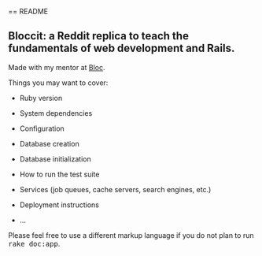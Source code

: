 == README

## Bloccit: a Reddit replica to teach the fundamentals of web development and Rails.
 
 Made with my mentor at [Bloc](http://bloc.io).
 
Things you may want to cover:

* Ruby version

* System dependencies

* Configuration

* Database creation

* Database initialization

* How to run the test suite

* Services (job queues, cache servers, search engines, etc.)

* Deployment instructions

* ...


Please feel free to use a different markup language if you do not plan to run
<tt>rake doc:app</tt>.
